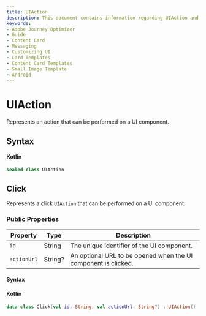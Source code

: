 ```yaml
---
title: UIAction
description: This document contains information regarding UIAction and its action types.
keywords:
- Adobe Journey Optimizer
- Guide
- Content Card
- Messaging
- Customizing UI
- Card Templates
- Content Card Templates
- Small Image Template
- Android
---
```


# UIAction

Represents an action that can be performed on a UI component.

## Syntax

<CodeBlock slots="heading, code" repeat="1" languages="Kotlin" />

#### Kotlin

``` kotlin
sealed class UIAction
```

## Click

Represents a click `UIAction` that can be performed on a UI component.

### Public Properties

| Property    | Type    | Description                                                  |
| ----------- | ------- | ------------------------------------------------------------ |
| `id`        | String  | The unique identifier of the UI component.                   |
| `actionUrl` | String? | An optional URL to be opened when the UI component is clicked. |

#### Syntax

<CodeBlock slots="heading, code" repeat="1" languages="Kotlin" />

#### Kotlin

``` kotlin
data class Click(val id: String, val actionUrl: String?) : UIAction()
```

